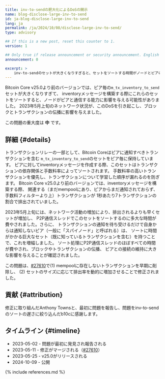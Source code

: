 ```yaml
---
title: inv-to-sendの肥大化によるDoSの開示
name: blog-disclose-large-inv-to-send
id: ja-blog-disclose-large-inv-to-send
lang: ja
permalink: /ja/2024/10/08/disclose-large-inv-to-send/
type: advisory

## If this is a new post, reset this counter to 1.
version: 1

## Only true if release announcement or security announcement. English posts only
announcement: 0

excerpt: >
    inv-to-sendのセットが大きくなりすぎると、セットをソートする時間がノードとピアの通信能力に影響する可能性がありました。
---
```


Bitcoin Core v25.0より前のバージョンでは、ピア毎の`m_tx_inventory_to_send`セットが大きくなりすぎて、
inventoryメッセージを構築する際にこれらのセットをソートすると、ノードがピアと通信する能力に影響を与える可能性がありました。
2023年5月上旬のネットワーク状況が、このDoSを引き起こし、ブロックとトランザクションの伝播に影響を与えました。

この問題の重大度は **中** です。

## 詳細 {#details}

トランザクションリレーの一部として、Bitcoin Coreはピアに通知すべきトランザクションを含む
`m_tx_inventory_to_send`のセットをピア毎に保持しています。
ピアに対してinventoryメッセージを作成する際、このセットはトランザクションの依存関係と手数料率によってソートされます。
手数料率の高いトランザクションを優先し、トランザクションについて学習した順序が漏れるのを防ぎます。
Bitcoin Core v25.0より前のバージョンでは、inventoryメッセージを構築する際、
関連する（まだmempoolにあり、ピアからまだ通知されておらず、手数料フィルターより上）トランザクションが
1秒あたり7トランザクションの割合で排出されていました。

2023年5月上旬には、ネットワーク活動の増加により、排出されるよりも早くセットが増加し、
P2P通信スレッドでこのセットをソートするのに多大な時間が費やされました。さらに、
トランザクションの通知を待ち受けるだけで自身からは通知しないピア（一般に「スパイノード」と呼ばれる）は、
ソートに時間がかかる巨大なセット（既に知っているトランザクションを含む）を持つことで、これを増幅しました。
ソート処理にP2P通信スレッドのほぼすべての時間が費やされ、ブロックやトランザクションの伝播、
ピアとの接続の維持に大きな影響を与えることが確認されました。

この問題は、[#27610](https://github.com/bitcoin/bitcoin/pull/27610)で(1) mempoolに存在しないトランザクションを早期に削除し、
(2) セットのサイズに応じて排出率を動的に増加させることで修正されました。

## 貢献 {#attribution}

修正に取り組んだAnthony Townsと、最初に問題を報告し、問題をinv-to-sendのソートの遅さに絞り込んだb10cに感謝します。

## タイムライン {#timeline}

- 2023-05-02 - 問題が最初に発見され報告される
- 2023-05-11 - 修正がマージされる（[#27610](https://github.com/bitcoin/bitcoin/pull/27610)）
- 2023-05-25 - v25.0がリリースされる
- 2024-10-09 - 公開

{% include references.md %}
